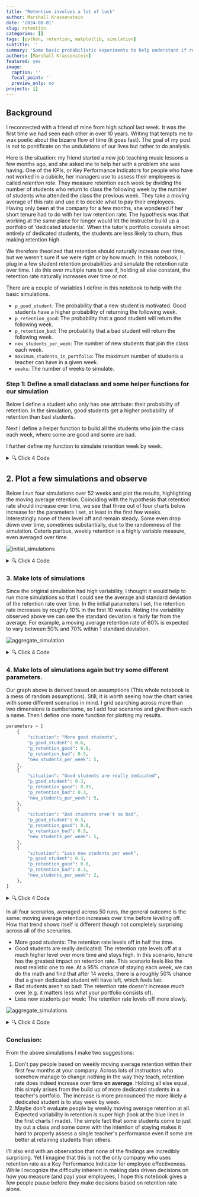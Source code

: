 ```yaml
---
title: "Retention involves a lot of luck"
author: Marshall Krassenstein
date: '2024-08-01'
slug: retention
categories: []
tags: [python, retention, matplotlib, simulation]
subtitle: ''
summary: 'Some basic probabilistic experiments to help understand if retention is a good way to evaluate employee performance.'
authors: [Marshall Krassenstein]
featured: yes
image:
  caption: ''
  focal_point: ''
  preview_only: no
projects: []
---
```


## Background

I reconnected with a friend of mine from high school last week. It was the first time we had seen each other in over 10 years. Writing that tempts me to wax poetic about the bizarre flow of time (it goes fast). The goal of my post is not to pontificate on the undulations of our lives but rather to do analysis. 

Here is the situation: my friend started a new job teaching music lessons a few months ago, and she asked me to help her with a problem she was having. One of the KPIs, or Key Performance Indicators for people who have not worked in a cubicle, her managers use to assess their employees is called *retention rate*. They measure retention each week by dividing the number of students who return to class the following week by the number of students who attended the class the previous week. They take a moving average of this rate and use it to decide what to pay their employees. Having only been at the company for a few months, she wondered if her short tenure had to do with her low retention rate. The hypothesis was that working at the same place for longer would let the instructor build up a portfolio of 'dedicated students'. When the tutor's portfolio consists almost entirely of dedicated students, the students are less likely to churn, thus making retention high.

We therefore theorized that retention should naturally increase over time, but we weren't sure if we were right or by how much. In this notebook, I plug in a few student retention probabilities and simulate the retention rate over time. I do this over multiple runs to see if, holding all else constant, the retention rate naturally increases over time or not.

There are a couple of variables I define in this notebook to help with the basic simulations.
- `p_good_student`: The probability that a new student is motivated. Good students have a higher probability of returning the following week.
- `p_retention_good`: The probability that a good student will return the following week.
- `p_retention_bad`: The probability that a bad student will return the following week.
- `new_students_per_week`: The number of new students that join the class each week.
- `maximum_students_in_portfolio`: The maximum number of students a teacher can have in a given week.
- `weeks`: The number of weeks to simulate.



### Step 1: Define a small dataclass and some helper functions for our simulation
Below I define a student who only has one attribute: their probability of retention. In the simulation, good students get a higher probability of retention than bad students.

Next I define a helper function to build all the students who join the class each week, where some are good and some are bad. 

I further define my function to simulate retention week by week.

<details>

<summary>🔍 Click 4 Code</summary>

```python
from dataclasses import dataclass
from typing import List

import matplotlib.pyplot as plt
import numpy as np
import pandas as pd


@dataclass
class Student:
    """A student in the class.

    Returns
    -------
    Student
        A student in the class. The student has a probability of being retained.
    """

    p_retained: float

    def is_retained(self) -> float:
        """Returns whether the student is retained in a given week."""
        return np.random.rand() < self.p_retained


def create_new_students(
    p_good_student: float,
    p_retention_good: float,
    p_retention_bad: float,
    new_students_per_week: int,
) -> List[Student]:
    """
    Get the students for a week
    """
    return [
        Student(
            p_retained=(
                p_retention_good
                if np.random.rand() < p_good_student
                else p_retention_bad
            )
        )
        for _ in range(new_students_per_week)
    ]


def simulate_retention(
    n_weeks: int,
    p_good_student: float,
    p_retention_good: float,
    p_retention_bad: float,
    new_students_per_week: int,
    maximum_students: int,
) -> pd.DataFrame:
    """Simulate student retention over time.

    Parameters
    ----------
    n_weeks : int
        Number of weeks to simulate.
    p_good_student : float
        Probability of a new student being motivated.
    p_retention_good : float
        Probability of a motivated student being retained.
    p_retention_bad : float
        Probability of a not motivated student being retained.
    new_students_per_week : int
        Number of new students per week.

    Returns
    -------
    pd.DataFrame
        A dataframe with relevant outputs of the experiment.
    """

    data = pd.DataFrame(
        {
            "week": np.arange(n_weeks),
            "new_students": np.zeros(n_weeks),
            "students_start_of_week": np.zeros(n_weeks),
            "students_who_come_back_next_week": np.zeros(n_weeks),
            "n_lost": np.zeros(n_weeks),
            "retention_rate": np.zeros(n_weeks),
        }
    ).assign(new_students = lambda x: x.new_students.astype(int))
    # Initialize first week
    data.loc[0, "new_students"] = new_students_per_week

    start_week_student_list = []

    # Simulate retention
    for i in range(n_weeks):
        new_students = data.loc[i, "new_students"]
        start_week_student_list += create_new_students(
            p_good_student, p_retention_good, p_retention_bad, new_students
        )
        data.loc[i, "students_start_of_week"] = len(start_week_student_list)

        end_week_student_list = []
        for student in start_week_student_list:
            if student.is_retained():
                end_week_student_list.append(student)

        n_lost = len(start_week_student_list) - len(end_week_student_list)
        start_week_student_list = end_week_student_list.copy()

        data.loc[i, "students_who_come_back_next_week"] = len(end_week_student_list)
        data.loc[i + 1, "new_students"] = min(
            maximum_students - len(end_week_student_list), new_students_per_week
        )
        data.loc[i, "n_lost"] = n_lost

        # Calculate number of students at the end of the week

        # Calculate retention rate
        data.loc[i, "retention_rate"] = (
            data.loc[i, "students_who_come_back_next_week"]
            / data.loc[i, "students_start_of_week"]
        )
        data.loc[i, "moving_average_retention_rate"] = (
            data.loc[:i, "retention_rate"]
            .rolling(window=5, center=False)
            .mean()
            .iloc[-1]
        )

    return data
```

</details>

## 2. Plot a few simulations and observe

Below I run four simulations over 52 weeks and plot the results, highlighting the moving average retention. Coinciding with the hypothesis that retention rate should increase over time, we see that three out of four charts below increase for the parameters I set, at least in the first few weeks. Interestingly none of them level off and remain steady. Some even drop down over time, sometimes substantially, due to the randomness of the simulation. Ceteris paribus, weekly retention is a highly variable measure, even averaged over time.

![initial_simulations](images/four_simulations.png)

<details>

<summary>🔍 Click 4 Code</summary>

```python
from itertools import product

# Parameters
P_GOOD_STUDENT = 0.3  # probability of a good student
P_RETENTION_GOOD = 0.8  # probability of retention for good students
P_RETENTION_BAD = 0.3  # probability of retention for bad students
NEW_STUDENTS_PER_WEEK = 5  # number of new students per week
MAXIMUM_STUDENTS = 10  # maximum number of students a teacher can have in a given week
N_WEEKS = 52  # number of weeks to simulate


def plot_retention(ax, data):
    data = data.copy().iloc[1:]
    ax.plot(data["week"], data["retention_rate"], label="Retention rate", alpha=0.3)
    ax.plot(
        data["week"],
        data["moving_average_retention_rate"],
        label="Moving average retention rate",
        alpha=0.9,
    )
    ax.set_xlabel("Week")
    ax.set_ylabel("Retention rate")
    # Format y as percentage
    ax.yaxis.set_major_formatter(plt.FuncFormatter(lambda x, _: "{:.0%}".format(x)))
    ax.set_title("Retention rate over time")


fig, ax = plt.subplots(2, 2, figsize=(15, 10))

np.random.seed(42)
for i, j in product(range(2), range(2)):
    sim_data = simulate_retention(
        N_WEEKS,
        P_GOOD_STUDENT,
        P_RETENTION_GOOD,
        P_RETENTION_BAD,
        NEW_STUDENTS_PER_WEEK,
        MAXIMUM_STUDENTS,
    )
    plot_retention(ax[i, j], sim_data)
fig.legend(["Retention", "Moving Average Retention"], loc="lower right")
plt.savefig("images/four_simulations.png")
```    

</details>

### 3. Make lots of simulations
Since the original simulation had high variability, I thought it would help to run more simulations so that I could see the average and standard deviation of the retention rate over time. In the initial parameters I set, the retention rate increases by roughly 10% in the first 10 weeks. Noting the variability observed above we can see the standard deviation is fairly far from the average. For example, a moving average retention rate of 60% is expected to vary between 50% and 70% within 1 standard deviation.

![aggregate_simulation](images/aggregate_simulation.png)

<details>

<summary>🔍 Click 4 Code</summary>

```python

def simulate_multiple_runs(
    n_runs: int,
    n_weeks: int,
    p_good_student: float,
    p_retention_good: float,
    p_retention_bad: float,
    new_students_per_week: float,
    maximum_students: int,
):
    all_data = []
    for i in range(n_runs):
        data = simulate_retention(
            n_weeks,
            p_good_student,
            p_retention_good,
            p_retention_bad,
            new_students_per_week,
            maximum_students,
        )
        data["run"] = i
        all_data.append(data)

    all_data = (
        pd.concat(all_data)
        .groupby("week")
        .agg(
            {
                "retention_rate": ["mean", "std"],
                "moving_average_retention_rate": ["mean", "std"],
            }
        )
        .reset_index()
    )
    all_data.columns = list(map("_".join, all_data.columns.values))
    all_data = all_data.rename(columns={"week_": "week"})
    return all_data


## Plot the output
def plot_simulations(data):
    fig, ax = plt.subplots()
    data = data.copy().iloc[1:]
    upper_stdev = data["moving_average_retention_rate_mean"] + (
        data["moving_average_retention_rate_std"]
    )
    lower_stdev = data["moving_average_retention_rate_mean"] - (
        data["moving_average_retention_rate_std"]
    )
    ax.plot(
        data["week"],
        data["moving_average_retention_rate_mean"],
        label="Moving Average Retention rate",
        alpha=0.9,
    )
    ax.plot(
        data["week"],
        lower_stdev,
        label="1 Standard Deviation",
        alpha=0.5,
        color="orange",
    )
    ax.plot(data["week"], upper_stdev, label="", alpha=0.5, color="orange")
    ax.set_xlabel("Week")
    ax.set_ylabel("Retention rate")
    # Format y as percentage
    ax.yaxis.set_major_formatter(plt.FuncFormatter(lambda x, _: "{:.0%}".format(x)))
    ax.set_title(("Retention rate over time"))
    ax.legend()
    plt.savefig("images/aggregate_simulation.png")
    plt.show()


# Parameters
P_GOOD_STUDENT = 0.3  # probability of a good student
P_RETENTION_GOOD = 0.8  # probability of retention for good students
P_RETENTION_BAD = 0.3  # probability of retention for bad students
NEW_STUDENTS_PER_WEEK = 5  # number of new students per week
MAXIMUM_STUDENTS = 10  # maximum number of students a teacher can have in a given week
N_WEEKS = 50  # number of weeks to simulateRun Data

np.random.seed(42)
all_sim_data = simulate_multiple_runs(
    50,
    N_WEEKS,
    P_GOOD_STUDENT,
    P_RETENTION_GOOD,
    P_RETENTION_BAD,
    NEW_STUDENTS_PER_WEEK,
    MAXIMUM_STUDENTS,
)
all_sim_data

plot_simulations(all_sim_data)
```

</details>

### 4. Make lots of simulations again but try some different parameters.

Our graph above is derived based on assumptions (This whole notebook is a mess of random assumptions). Still, it is worth seeing how the chart varies with some different scenarios in mind. I grid searching across more than two dimensions is cumbersome, so I add four scenarios and give them each a name. Then I define one more function for plotting my results.

```python
parameters = [
    {
        "situation": "More good students",
        "p_good_student": 0.6,
        "p_retention_good": 0.8,
        "p_retention_bad": 0.3,
        "new_students_per_week": 5,
    },
    {
        "situation": "Good students are really dedicated",
        "p_good_student": 0.3,
        "p_retention_good": 0.95,
        "p_retention_bad": 0.3,
        "new_students_per_week": 5,
    },
    {
        "situation": "Bad students aren't so bad",
        "p_good_student": 0.3,
        "p_retention_good": 0.8,
        "p_retention_bad": 0.5,
        "new_students_per_week": 5,
    },
    {
        "situation": "Less new students per week",
        "p_good_student": 0.3,
        "p_retention_good": 0.8,
        "p_retention_bad": 0.3,
        "new_students_per_week": 2,
    },
]


```

<details>

<summary>🔍 Click 4 Code</summary>

```python
def plot_averaged_simulation(data: pd.DataFrame, ax: plt.Axes, label: str):
    data = data.copy().iloc[1:]
    upper_stdev = data["moving_average_retention_rate_mean"] + (
        data["moving_average_retention_rate_std"]
    )
    lower_stdev = data["moving_average_retention_rate_mean"] - (
        data["moving_average_retention_rate_std"]
    )
    ax.plot(
        data["week"],
        data["moving_average_retention_rate_mean"],
        label="Moving Average Retention rate",
        alpha=0.9,
    )
    ax.plot(
        data["week"],
        lower_stdev,
        label="1 Standard Deviation",
        alpha=0.5,
        color="orange",
    )
    ax.plot(data["week"], upper_stdev, label="", alpha=0.5, color="orange")
    ax.set_xlabel("")
    ax.set_ylabel("Retention rate")
    ax.set_ylim(0.25, 1)
    # Format y as percentage
    ax.yaxis.set_major_formatter(plt.FuncFormatter(lambda x, _: "{:.0%}".format(x)))
    ax.set_title(label)
```

</details>

In all four scenarios, averaged across 50 runs, the general outcome is the same: moving average retention increases over time before leveling off. How that trend shows itself is different though not completely surprising across all of the scenarios.
- More good students: The retention rate levels off in half the time.
- Good students are really dedicated: The retention rate levels off at a much higher level over more time and stays high. In this scenario, tenure has the greatest impact on retention rate. This scenario feels like the most realistic one to me. At a 95% chance of staying each week, we can do the math and find that after 14 weeks, there is a roughly 50% chance that a given dedicated student will have left, which feels fair. 
- Bad students aren't so bad: The retention rate doesn't increase much over (e.g. it matters less what your portfolio consists of).
- Less new students per week: The retention rate levels off more slowly.

![aggregate_simulations](images/four_aggregate_simulations.png)


<details>

<summary>🔍 Click 4 Code</summary>

```python
np.random.seed(42)
MAXIMUM_STUDENTS = 10  # maximum number of students a teacher can have in a given week
N_WEEKS = 50  # number of weeks to simulate
N_RUNS = 50  # number of runs to simulate

fig, ax = plt.subplots(2, 2, figsize=(15, 10))

for i, j in product(range(2), range(2)):
    simulation_number = i * 2 + j
    simulation_parameters = parameters[simulation_number].copy()
    scenario = simulation_parameters.pop("situation")
    sim_data = simulate_multiple_runs(
        n_runs=N_RUNS,
        n_weeks=N_WEEKS,
        maximum_students=MAXIMUM_STUDENTS,
        **simulation_parameters
    )
    plot_averaged_simulation(sim_data, ax[i, j], label=scenario)
fig.legend(["Retention", "Moving Average Retention"], loc="lower right")
plt.savefig("images/four_aggregate_simulations.png")
```
</details>

### Conclusion:

From the above simulations I make two suggestions:

1. Don't pay people based on weekly moving average retention within their first few months at your company. Across lots of instructors who somehow manage to change nothing in the way they teach, retention rate does indeed increase over time **on average**. Holding all else equal, this simply arises from the build up of more dedicated students in a teacher's portfolio. The increase is more pronounced the more likely a dedicated student is to stay week by week.
2. Maybe don't evaluate people by weekly moving average retention at all. Expected variability in retention is super high (look at the blue lines in the first charts I made). The simple fact that some students come to just try out a class and some come with the intention of staying makes it hard to properly assess a single teacher's performance even if some are better at retaining students than others.

I'll also end with an observation that none of the findings are incredibly surprising. Yet I imagine that this is not the only company who uses retention rate as a Key Performance Indicator for employee effectiveness. While I recognize the difficulty inherent in making data driven decisions on how you measure (and pay) your employees, I hope this notebook gives a few people pause before they make decisions based on retention rate alone.
